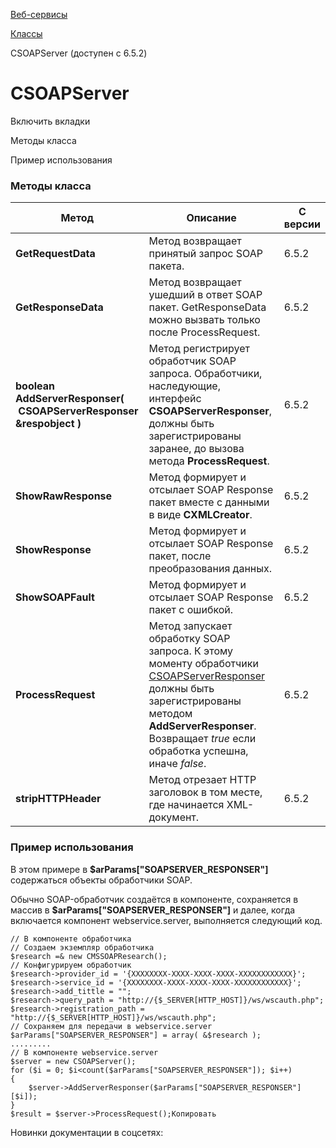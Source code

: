 [Веб-сервисы](/api_help/webservice/index.php)

[Классы](/api_help/webservice/classes/index.php)

CSOAPServer (доступен с 6.5.2)

CSOAPServer
===========

Включить вкладки

Методы класса

Пример использования

### Методы класса

| Метод | Описание | С версии |
| --- | --- | --- |
| **GetRequestData** | Метод возвращает принятый запрос SOAP пакета. | 6.5.2 |
| **GetResponseData** | Метод возвращает ушедший в ответ SOAP пакет. GetResponseData можно вызвать только после ProcessRequest. | 6.5.2 |
| **boolean  AddServerResponser(  CSOAPServerResponser &respobject )** | Метод регистрирует обработчик SOAP запроса. Обработчики, наследующие, интерфейс **CSOAPServerResponser**, должны быть зарегистрированы заранее, до вызова метода **ProcessRequest**. | 6.5.2 |
| **ShowRawResponse** | Метод формирует и отсылает SOAP Response пакет вместе с данными в виде **CXMLCreator**. | 6.5.2 |
| **ShowResponse** | Метод формирует и отсылает SOAP Response пакет, после преобразования данных. | 6.5.2 |
| **ShowSOAPFault** | Метод формирует и отсылает SOAP Response пакет с ошибкой. | 6.5.2 |
| **ProcessRequest** | Метод запускает обработку SOAP запроса. К этому моменту обработчики [CSOAPServerResponser](/api_help/webservice/classes/csoapserverresponser/index.php) должны быть зарегистрированы методом **AddServerResponser**. Возвращает *true* если обработка успешна, иначе *false*. | 6.5.2 |
| **stripHTTPHeader** | Метод отрезает HTTP заголовок в том месте, где начинается XML-документ. | 6.5.2 |

### Пример использования

В этом примере в **$arParams["SOAPSERVER\_RESPONSER"]** содержаться объекты
обработчики SOAP.

Обычно SOAP-обработчик создаётся в компоненте, сохраняется в массив в
**$arParams["SOAPSERVER\_RESPONSER"]** и далее, когда включается компонент
webservice.server, выполняется следующий код.

```
// В компоненте обработчика
// Создаем экземпляр обработчика
$research =& new CMSSOAPResearch();
// Конфигурируем обработчик
$research->provider_id = '{XXXXXXXX-XXXX-XXXX-XXXX-XXXXXXXXXXXX}';
$research->service_id = '{XXXXXXXX-XXXX-XXXX-XXXX-XXXXXXXXXXXX}';
$research->add_tittle = "";
$research->query_path = "http://{$_SERVER[HTTP_HOST]}/ws/wscauth.php";
$research->registration_path = "http://{$_SERVER[HTTP_HOST]}/ws/wscauth.php";
// Сохраняем для передачи в webservice.server
$arParams["SOAPSERVER_RESPONSER"] = array( &$research );
.........
// В компоненте webservice.server
$server = new CSOAPServer();
for ($i = 0; $i<count($arParams["SOAPSERVER_RESPONSER"]); $i++)
{
	$server->AddServerResponser($arParams["SOAPSERVER_RESPONSER"][$i]);
}
$result = $server->ProcessRequest();Копировать
```

Новинки документации в соцсетях: